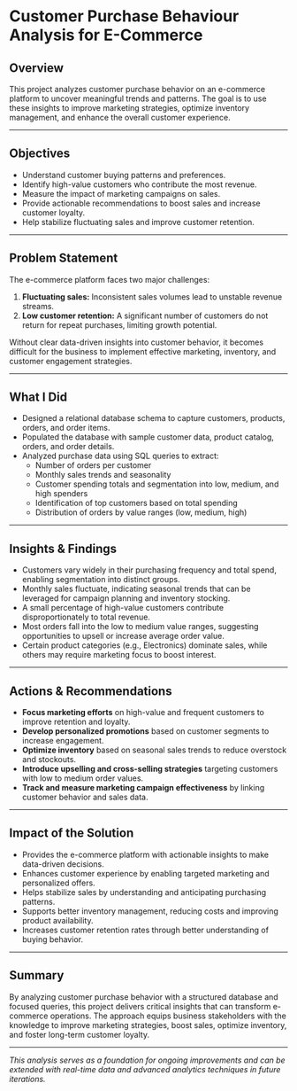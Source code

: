 # Customer Purchase Behaviour Analysis for E-Commerce

## Overview

This project analyzes customer purchase behavior on an e-commerce platform to uncover meaningful trends and patterns. The goal is to use these insights to improve marketing strategies, optimize inventory management, and enhance the overall customer experience.

---

## Objectives

- Understand customer buying patterns and preferences.
- Identify high-value customers who contribute the most revenue.
- Measure the impact of marketing campaigns on sales.
- Provide actionable recommendations to boost sales and increase customer loyalty.
- Help stabilize fluctuating sales and improve customer retention.

---

## Problem Statement

The e-commerce platform faces two major challenges:

1. **Fluctuating sales:** Inconsistent sales volumes lead to unstable revenue streams.  
2. **Low customer retention:** A significant number of customers do not return for repeat purchases, limiting growth potential.

Without clear data-driven insights into customer behavior, it becomes difficult for the business to implement effective marketing, inventory, and customer engagement strategies.

---

## What I Did

- Designed a relational database schema to capture customers, products, orders, and order items.  
- Populated the database with sample customer data, product catalog, orders, and order details.  
- Analyzed purchase data using SQL queries to extract:  
  - Number of orders per customer  
  - Monthly sales trends and seasonality  
  - Customer spending totals and segmentation into low, medium, and high spenders  
  - Identification of top customers based on total spending  
  - Distribution of orders by value ranges (low, medium, high)  

---

## Insights & Findings

- Customers vary widely in their purchasing frequency and total spend, enabling segmentation into distinct groups.  
- Monthly sales fluctuate, indicating seasonal trends that can be leveraged for campaign planning and inventory stocking.  
- A small percentage of high-value customers contribute disproportionately to total revenue.  
- Most orders fall into the low to medium value ranges, suggesting opportunities to upsell or increase average order value.  
- Certain product categories (e.g., Electronics) dominate sales, while others may require marketing focus to boost interest.  

---

## Actions & Recommendations

- **Focus marketing efforts** on high-value and frequent customers to improve retention and loyalty.  
- **Develop personalized promotions** based on customer segments to increase engagement.  
- **Optimize inventory** based on seasonal sales trends to reduce overstock and stockouts.  
- **Introduce upselling and cross-selling strategies** targeting customers with low to medium order values.  
- **Track and measure marketing campaign effectiveness** by linking customer behavior and sales data.  

---

## Impact of the Solution

- Provides the e-commerce platform with actionable insights to make data-driven decisions.  
- Enhances customer experience by enabling targeted marketing and personalized offers.  
- Helps stabilize sales by understanding and anticipating purchasing patterns.  
- Supports better inventory management, reducing costs and improving product availability.  
- Increases customer retention rates through better understanding of buying behavior.  

---

## Summary

By analyzing customer purchase behavior with a structured database and focused queries, this project delivers critical insights that can transform e-commerce operations. The approach equips business stakeholders with the knowledge to improve marketing strategies, boost sales, optimize inventory, and foster long-term customer loyalty.

---

*This analysis serves as a foundation for ongoing improvements and can be extended with real-time data and advanced analytics techniques in future iterations.*
